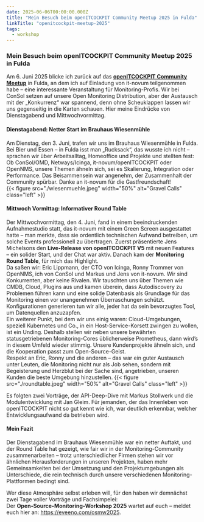 ```yaml
---
date: 2025-06-06T00:00:00.000Z
title: "Mein Besuch beim openITCOCKPIT Community Meetup 2025 in Fulda"
linkTitle: "openitcockpit-meetup-2025"
tags:
  - workshop
---
```

 
### Mein Besuch beim openITCOCKPIT Community Meetup 2025 in Fulda

Am 6. Juni 2025 blicke ich zurück auf das [**openITCOCKPIT Community Meetup**](https://it-services.it-novum.com/termine/openitcockpit-community-meetup-2025/) in Fulda, an dem ich auf Einladung von it-novum teilgenommen habe – eine interessante Veranstaltung für Monitoring-Profis. Wir bei ConSol setzen auf unsere Open Monitoring Distribution, aber der Austausch mit der „Konkurrenz“ war spannend, denn ohne Scheuklappen lassen wir uns gegenseitig in die Karten schauen. Hier meine Eindrücke von Dienstagabend und Mittwochvormittag.

#### Dienstagabend: Netter Start im Brauhaus Wiesenmühle
Am Dienstag, den 3. Juni, trafen wir uns im Brauhaus Wiesenmühle in Fulda. Bei Bier und Essen – in Fulda isst man „Rucksack“, das wusste ich nicht – sprachen wir über Arbeitsalltag, Homeoffice und Projekte und stellten fest: Ob ConSol/OMD, Netways/Icinga, it-novum/openITCOCKPIT oder OpenNMS, unsere Themen ähneln sich, sei es Skalierung, Integration oder Performance. Das Beisammensein war angenehm, der Zusammenhalt der Community spürbar. Danke an it-novum für die Gastfreundschaft!  
{{< figure src="./wiesenmuehle.jpeg" width="50%" alt="Gravel Calls" class="left" >}} 

#### Mittwoch Vormittag: Informativer Round Table
Der Mittwochvormittag, den 4. Juni, fand in einem beeindruckenden Aufnahmestudio statt, das it-novum mit einem Green Screen ausgestattet hatte – man merkte, dass sie ordentlich technischen Aufwand betreiben, um solche Events professionell zu übertragen. Zuerst präsentierte Jens Michelsons den **Live-Release von openITCOCKPIT V5** mit neuen Features – ein solider Start, und der Chat war aktiv. Danach kam der **Monitoring Round Table**, für mich das Highlight.  
Da saßen wir: Eric Lippmann, der CTO von Icinga, Ronny Trommer von OpenNMS, ich von ConSol und Markus und Jens von it-novum. Wir sind Konkurrenten, aber keine Rivalen. Wir tauschten uns über Themen wie CMDB, Cloud, Plugins aus und kamen überein, dass Autodiscovery zu Problemen führen kann und eine solide Datenbasis als Grundlage für das Monitoring einen vor unangenehmen Überraschungen schützt. Konfigurationen generieren tun wir alle, jeder hat da sein bevorzugtes Tool, um Datenquellen anzuzapfen.  
Ein weiterer Punkt, bei dem wir uns einig waren: Cloud-Umgebungen, speziell Kubernetes und Co., in ein Host-Service-Korsett zwingen zu wollen, ist ein Unding. Deshalb stellen wir neben unsere bewährten statusgetriebenen Monitoring-Cores üblicherweise Prometheus, dann wird’s in diesem Umfeld wieder stimmig. Unsere Kundenprojekte ähneln sich, und die Kooperation passt zum Open-Source-Geist.  
Respekt an Eric, Ronny und die anderen – das war ein guter Austausch unter Leuten, die Monitoring nicht nur als Job sehen, sondern mit Begeisterung und Herzblut bei der Sache sind, angetrieben, unseren Kunden die beste Umgebung hinzustellen.
{{< figure src="./roundtable.jpeg" width="50%" alt="Gravel Calls" class="left" >}} 

Es folgten zwei Vorträge, der API-Deep-Dive mit Markus Stollwerk und die Modulentwicklung mit Jan Gleim. Für jemanden, der das Innenleben von openITCOCKPIT nicht so gut kennt wie ich, war deutlich erkennbar, welcher Entwicklungsaufwand da betrieben wird.

#### Mein Fazit
Der Dienstagabend im Brauhaus Wiesenmühle war ein netter Auftakt, und der Round Table hat gezeigt, wie fair wir in der Monitoring-Community zusammenarbeiten – trotz unterschiedlicher Firmen stehen wir vor ähnlichen Herausforderungen in unseren Projekten, haben mehr Gemeinsamkeiten bei der Umsetzung und den Projektumgebungen als Unterschiede, die rein technisch durch unsere verschiedenen Monitoring-Plattformen bedingt sind.  

Wer diese Atmosphäre selbst erleben will, für den haben wir demnächst zwei Tage voller Vorträge und Fachsimpelei:  
Der **Open-Source-Monitoring-Workshop 2025** wartet auf euch – meldet euch hier an: https://eveeno.com/osmw2025.


